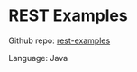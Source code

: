 # REST Examples
Github repo:  [rest-examples](ttps://github.com/equella/Equella-Tools/tree/master/rest-examples)

Language:  Java
